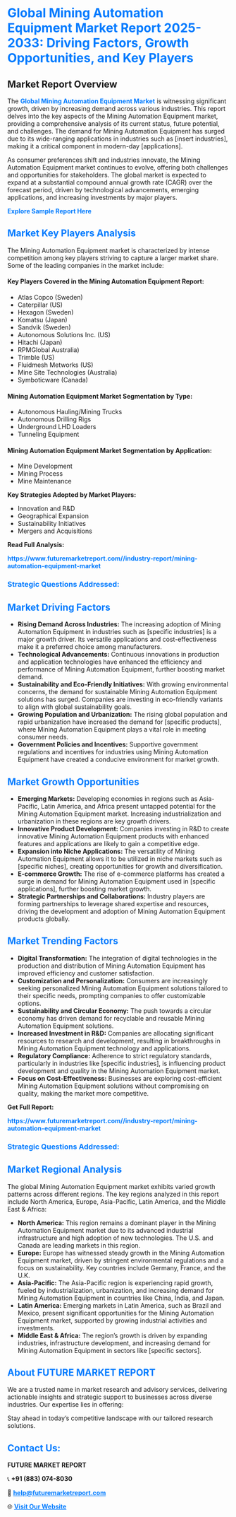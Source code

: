 <h1 style="color: #007BFF;">Global Mining Automation Equipment Market Report 2025-2033: Driving Factors, Growth Opportunities, and Key Players</h1>

<section id="overview">
<h2>Market Report Overview</h2>
<p>The <a href="https://www.futuremarketreport.com//industry-report/mining-automation-equipment-market" style="color: #007BFF; text-decoration: none;"><strong>Global Mining Automation Equipment Market</strong></a> is witnessing significant growth, driven by increasing demand across various industries. This report delves into the key aspects of the Mining Automation Equipment market, providing a comprehensive analysis of its current status, future potential, and challenges. The demand for Mining Automation Equipment has surged due to its wide-ranging applications in industries such as [insert industries], making it a critical component in modern-day [applications].</p>
<p>As consumer preferences shift and industries innovate, the Mining Automation Equipment market continues to evolve, offering both challenges and opportunities for stakeholders. The global market is expected to expand at a substantial compound annual growth rate (CAGR) over the forecast period, driven by technological advancements, emerging applications, and increasing investments by major players.</p>
</section>

<section id="overview">
<p><a href="https://www.futuremarketreport.com//request-sample/reportId=53528" style="color: #007BFF; text-decoration: none;"><strong>Explore Sample Report Here</strong></a></p>
</section>

<section id="key-players">
<h2 style="color: #007BFF;">Market Key Players Analysis</h2>
<p>The Mining Automation Equipment market is characterized by intense competition among key players striving to capture a larger market share. Some of the leading companies in the market include:</p>
<h4>Key Players Covered in the Mining Automation Equipment Report:</h4>
<ul><li>Atlas Copco (Sweden)</li><li>Caterpillar (US)</li><li>Hexagon (Sweden)</li><li>Komatsu (Japan)</li><li>Sandvik (Sweden)</li><li>Autonomous Solutions Inc. (US)</li><li>Hitachi (Japan)</li><li>RPMGlobal Australia)</li><li>Trimble (US)</li><li>Fluidmesh Metworks (US)</li><li>Mine Site Technologies (Australia)</li><li>Symboticware (Canada)</li></ul>
<h4>Mining Automation Equipment Market Segmentation by Type:</h4>
<ul><li>Autonomous Hauling/Mining Trucks</li><li>Autonomous Drilling Rigs</li><li>Underground LHD Loaders</li><li>Tunneling Equipment</li></ul>

<h4>Mining Automation Equipment Market Segmentation by Application:</h4>
<ul><li>Mine Development</li><li>Mining Process</li><li>Mine Maintenance</li></ul>
<p><strong>Key Strategies Adopted by Market Players:</strong></p>
<ul>
<li>Innovation and R&D</li>
<li>Geographical Expansion</li>
<li>Sustainability Initiatives</li>
<li>Mergers and Acquisitions</li>
</ul>
</section>

<section>
<p><strong>Read Full Analysis: </strong></p><a href="https://www.futuremarketreport.com//industry-report/mining-automation-equipment-market" style="color: #007BFF; text-decoration: none;"><strong>https://www.futuremarketreport.com//industry-report/mining-automation-equipment-market</strong></a>
<h3 style="color: #007BFF;">Strategic Questions Addressed:</h3>
</section>

<section id="driving-factors">
<h2 style="color: #007BFF;">Market Driving Factors</h2>
<ul>
<li><strong>Rising Demand Across Industries:</strong> The increasing adoption of Mining Automation Equipment in industries such as [specific industries] is a major growth driver. Its versatile applications and cost-effectiveness make it a preferred choice among manufacturers.</li>
<li><strong>Technological Advancements:</strong> Continuous innovations in production and application technologies have enhanced the efficiency and performance of Mining Automation Equipment, further boosting market demand.</li>
<li><strong>Sustainability and Eco-Friendly Initiatives:</strong> With growing environmental concerns, the demand for sustainable Mining Automation Equipment solutions has surged. Companies are investing in eco-friendly variants to align with global sustainability goals.</li>
<li><strong>Growing Population and Urbanization:</strong> The rising global population and rapid urbanization have increased the demand for [specific products], where Mining Automation Equipment plays a vital role in meeting consumer needs.</li>
<li><strong>Government Policies and Incentives:</strong> Supportive government regulations and incentives for industries using Mining Automation Equipment have created a conducive environment for market growth.</li>
</ul>
</section>

<section id="growth-opportunities">
<h2 style="color: #007BFF;">Market Growth Opportunities</h2>
<ul>
<li><strong>Emerging Markets:</strong> Developing economies in regions such as Asia-Pacific, Latin America, and Africa present untapped potential for the Mining Automation Equipment market. Increasing industrialization and urbanization in these regions are key growth drivers.</li>
<li><strong>Innovative Product Development:</strong> Companies investing in R&D to create innovative Mining Automation Equipment products with enhanced features and applications are likely to gain a competitive edge.</li>
<li><strong>Expansion into Niche Applications:</strong> The versatility of Mining Automation Equipment allows it to be utilized in niche markets such as [specific niches], creating opportunities for growth and diversification.</li>
<li><strong>E-commerce Growth:</strong> The rise of e-commerce platforms has created a surge in demand for Mining Automation Equipment used in [specific applications], further boosting market growth.</li>
<li><strong>Strategic Partnerships and Collaborations:</strong> Industry players are forming partnerships to leverage shared expertise and resources, driving the development and adoption of Mining Automation Equipment products globally.</li>
</ul>
</section>

<section id="trending-factors">
<h2 style="color: #007BFF;">Market Trending Factors</h2>
<ul>
<li><strong>Digital Transformation:</strong> The integration of digital technologies in the production and distribution of Mining Automation Equipment has improved efficiency and customer satisfaction.</li>
<li><strong>Customization and Personalization:</strong> Consumers are increasingly seeking personalized Mining Automation Equipment solutions tailored to their specific needs, prompting companies to offer customizable options.</li>
<li><strong>Sustainability and Circular Economy:</strong> The push towards a circular economy has driven demand for recyclable and reusable Mining Automation Equipment solutions.</li>
<li><strong>Increased Investment in R&D:</strong> Companies are allocating significant resources to research and development, resulting in breakthroughs in Mining Automation Equipment technology and applications.</li>
<li><strong>Regulatory Compliance:</strong> Adherence to strict regulatory standards, particularly in industries like [specific industries], is influencing product development and quality in the Mining Automation Equipment market.</li>
<li><strong>Focus on Cost-Effectiveness:</strong> Businesses are exploring cost-efficient Mining Automation Equipment solutions without compromising on quality, making the market more competitive.</li>
</ul>
</section>

<section>
<p><strong>Get Full Report: </strong></p><a href="https://www.futuremarketreport.com//industry-report/mining-automation-equipment-market" style="color: #007BFF; text-decoration: none;"><strong>https://www.futuremarketreport.com//industry-report/mining-automation-equipment-market</strong></a>
<h3 style="color: #007BFF;">Strategic Questions Addressed:</h3>
</section>


<section id="regional-analysis">
<h2 style="color: #007BFF;">Market Regional Analysis</h2>
<p>The global Mining Automation Equipment market exhibits varied growth patterns across different regions. The key regions analyzed in this report include North America, Europe, Asia-Pacific, Latin America, and the Middle East & Africa:</p>
<ul>
<li><strong>North America:</strong> This region remains a dominant player in the Mining Automation Equipment market due to its advanced industrial infrastructure and high adoption of new technologies. The U.S. and Canada are leading markets in this region.</li>
<li><strong>Europe:</strong> Europe has witnessed steady growth in the Mining Automation Equipment market, driven by stringent environmental regulations and a focus on sustainability. Key countries include Germany, France, and the U.K.</li>
<li><strong>Asia-Pacific:</strong> The Asia-Pacific region is experiencing rapid growth, fueled by industrialization, urbanization, and increasing demand for Mining Automation Equipment in countries like China, India, and Japan.</li>
<li><strong>Latin America:</strong> Emerging markets in Latin America, such as Brazil and Mexico, present significant opportunities for the Mining Automation Equipment market, supported by growing industrial activities and investments.</li>
<li><strong>Middle East & Africa:</strong> The region’s growth is driven by expanding industries, infrastructure development, and increasing demand for Mining Automation Equipment in sectors like [specific sectors].</li>
</ul>
</section>

<footer>
<h2 style="color: #007BFF;">About FUTURE MARKET REPORT</h2>
<p>We are a trusted name in market research and advisory services, delivering actionable insights and strategic support to businesses across diverse industries. Our expertise lies in offering:</p>

<p>Stay ahead in today’s competitive landscape with our tailored research solutions.</p>

<h2 style="color: #007BFF;">Contact Us:</h2>
<p><strong>FUTURE MARKET REPORT</strong></p>
<p>📞 <strong>+91 (883) 074-8030</strong></p>
<p>📧 <strong><a href="mailto:help@futuremarketreport.com" style="color: #007BFF;">help@futuremarketreport.com</a></strong></p>
<p>🌐 <strong><a href="https://www.futuremarketreport.com/" style="color: #007BFF;">Visit Our Website</a></strong></p>
</footer>